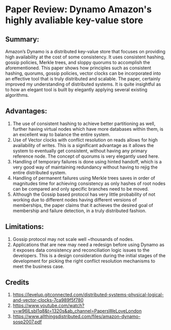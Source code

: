 # Paper Review: Dynamo Amazon's highly avaliable key-value store

## Summary:
Amazon’s Dynamo is a distributed key-value store that focuses on providing high availability at the cost of some consistency. It uses consistent hashing, gossip policies, Merkle trees, and sloppy quorums to accomplish the aforementioned. This paper shows how principles such as consistent hashing, quorums, gossip policies, vector clocks can be incorporated into an effective tool that is truly distributed and scalable. The paper, certainly improved my understanding of distributed systems. It is quite insightful as to how an elegant tool is built by elegantly applying several existing algorithms.

## Advantages:
1. The use of consistent hashing to achieve better partitioning as well, further having virtual nodes which have more databases within them, is an excellent way to balance the entire system. 
2. Use of Vector clocks with conflict resolution on reads allows for high availability of writes. This is a significant advantage as it allows the system to eventually get consistent, without having any primary reference node. The concept of quorums is very elegantly used here.
3. Handling of temporary failures is done using hinted handoff, which is a very good way of maintaining redundancy without having to rejig the entire distributed system.
4. Handling of permanent failures using Merkle trees saves in order of magnitudes time for achieving consistency as only hashes of root nodes can be compared and only specific branches need to be moved.
5. Although the Gossip based protocol has very little probability of not working due to different nodes having different versions of memberships, the paper claims that it achieves the desired goal of membership and failure detection, in a truly distributed fashion.

## Limitations:
1. Gossip protocol may not scale well ~thousands of nodes.
2. Applications that are new may need a redesign before using Dynamo as it exposes data consistency and reconciliation logic issues to the developers. This is a design consideration during the initial stages of the development for picking the right conflict resolution mechanisms to meet the business case.

## Credits
1. https://levelup.gitconnected.com/distributed-systems-physical-logical-and-vector-clocks-7ca989f5f780
2. https://www.youtube.com/watch?v=w96lLsbI1q8&t=1320s&ab_channel=PapersWeLoveLondon
3. https://www.allthingsdistributed.com/files/amazon-dynamo-sosp2007.pdf